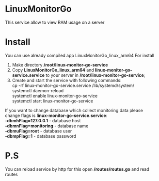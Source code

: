 # LinuxMonitorGo

This service allow to view RAM usage on a server

# Install
You can use already compiled app LinuxMonitorGo_linux_arm64
For install
1) Make directory <strong>/root/linux-monitor-go-service</strong>
2) Copy <strong>LinuxMonitorGo_linux_arm64</strong> and <strong>linux-monitor-go-service.service</strong> to your server in <strong>/root/linux-monitor-go-service</strong>;
3) Create and start the service with following commands:<br>
cp -rf linux-monitor-go-service.service /lib/systemd/system/<br>
systemctl daemon-reload<br>
systemctl enable linux-monitor-go-service<br>
systemctl start linux-monitor-go-service

If you want to change database which collect monitoring data please change flags is <strong>linux-monitor-go-service.service</strong>:<br>
<strong>-dbmhFlag=127.0.0.1</strong> - database host<br>
<strong>-dbmnFlag=monitoring</strong> - database name<br>
<strong>-dbmuFlag=root</strong> - database user<br>
<strong>-dbmpFlag=1</strong> - database password

# P.S
You can reload service by http for this open <strong>/routes/routes.go</strong> and read routes
